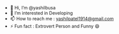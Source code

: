 - 👋 Hi, I’m @yashilbusa
- 👀 I’m interested in Developing 
- 📫 How to reach me : yashilpatel1914@gmail.com
- ⚡ Fun fact : Extrovert Person and Funny 😄

<!---
yashilbusa is a ✨ special ✨ repository because its `README.md` (this file) appears on your GitHub profile.
You can click the Preview link to take a look at your changes.
--->
